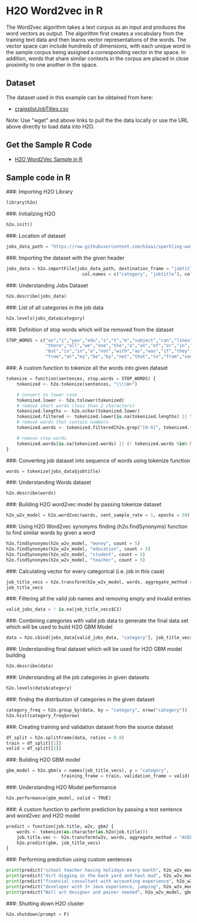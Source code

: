 # H2O Word2vec in R #

The Word2vec algorithm takes a text corpus as an input and produces the word vectors as output. The algorithm first creates a vocabulary from the training text data and then learns vector representations of the words. The vector space can include hundreds of dimensions, with each unique word in the sample corpus being assigned a corresponding vector in the space. In addition, words that share similar contexts in the corpus are placed in close proximity to one another in the space. 

## Dataset ##
The dataset used in this example can be obtained from here:
 - [craigslistJobTitles.csv](https://raw.githubusercontent.com/Avkash/mldl/master/data/craigslistJobTitles.csv)

Note: Use "wget" and above links to pull the the data locally or use the URL above directly to load data into H2O.

## Get the Sample R  Code ##
  - [H2O Word2Vec Sample in R](https://github.com/Avkash/mldl/blob/master/code/R/H2O-GridSearch-GLM-Titanic-Classification.R)

## Sample code in R ## 

###: Importing H2O Library
```python
library(h2o)
```

###: Initializing  H2O
```python
h2o.init()
```

###: Location of dataset
```python
jobs_data_path = "https://raw.githubusercontent.com/h2oai/sparkling-water/rel-1.6/examples/smalldata/craigslistJobTitles.csv"
```

###: Importing the dataset with the given header
```python
jobs_data = h2o.importFile(jobs_data_path, destination_frame = "jobtitles",
                             col.names = c("category", "jobtitle"), col.types = c("Enum", "String"), header = TRUE)
```

###: Understanding Jobs Dataset
```python
h2o.describe(jobs_data)
```

###: List of all categories in the job data
```python
h2o.levels(jobs_data$category)
```

###: Definition of stop words which will be removed from the dataset
```python
STOP_WORDS = c("ax","i","you","edu","s","t","m","subject","can","lines","re","what",
               "there","all","we","one","the","a","an","of","or","in","for","by","on",
               "but","is","in","a","not","with","as","was","if","they","are","this","and","it","have",
               "from","at","my","be","by","not","that","to","from","com","org","like","likes","so")
```

###: A custom function to tokenize all the words into given dataset 
```python
tokenize = function(sentences, stop.words = STOP_WORDS) {
    tokenized <- h2o.tokenize(sentences, "\\\\W+")

    # convert to lower case
    tokenized.lower <- h2o.tolower(tokenized)
    # remove short words (less than 2 characters)
    tokenized.lengths <- h2o.nchar(tokenized.lower)
    tokenized.filtered <- tokenized.lower[is.na(tokenized.lengths) || tokenized.lengths >= 2,]
    # remove words that contain numbers
    tokenized.words <- tokenized.filtered[h2o.grep("[0-9]", tokenized.filtered, invert = TRUE, output.logical = TRUE),]

    # remove stop words
    tokenized.words[is.na(tokenized.words) || (! tokenized.words %in% STOP_WORDS),]
}
```


###: Converting job dataset into sequence of words using tokenize function
```python
words = tokenize(jobs_data$jobtitle)
```

###: Understanding Words dataset
```python
h2o.describe(words)
```

###: Building H2O word2vec model by passing tokenize dataset
```python
h2o_w2v_model = h2o.word2vec(words, sent_sample_rate = 1, epochs = 50)
```

###: Using H2O Word2vec synonyms finding (h2o.findSynonyms) function to find similar words by given a word
```python
h2o.findSynonyms(h2o_w2v_model, "money", count = 5)
h2o.findSynonyms(h2o_w2v_model, "education", count = 5)
h2o.findSynonyms(h2o_w2v_model, "student", count = 5)
h2o.findSynonyms(h2o_w2v_model, "teacher", count = 5)
```

###: Calculating vector for every categorical (i.e. job in this case)
```python
job_title_vecs = h2o.transform(h2o_w2v_model, words, aggregate_method = "AVERAGE")
job_title_vecs
```

###: Filtering all the valid job names and removing empty and invalid entries
```python
valid_jobs_data = ! is.na(job_title_vecs$C1)
```

###: Combining categories with valid job data to generate the final data set which will be used to build H2O GBM Model
```python
data = h2o.cbind(jobs_data[valid_jobs_data, "category"], job_title_vecs[valid_jobs_data, ])
```

###: Understanding final dataset which will be used for H2O GBM model building
```python
h2o.describe(data)
```

###: Understanding all the job categories in given datasets
```python
h2o.levels(data$category)
```

###: findng the distribution of categories in the given dataset  
```python
category_freq = h2o.group_by(data, by = "category", nrow("category"))
h2o.hist(category_freq$nrow)
```

###: Creating training and validation dataset from the source dataset
```python
df_split = h2o.splitFrame(data, ratios = 0.8)
train = df_split[[1]]
valid = df_split[[2]]
```

###: Building H2O GBM model
```python
gbm_model = h2o.gbm(x = names(job_title_vecs), y = "category",
                     training_frame = train, validation_frame = valid)
```

###: Understanding H2O Model performance
```python
h2o.performance(gbm_model, valid = TRUE)
```

###: A custom function to perform prediction by passing a test sentence and word2vec and H2O model
```python
predict = function(job.title, w2v, gbm) {
    words <- tokenize(as.character(as.h2o(job.title)))
    job.title.vec <- h2o.transform(w2v, words, aggregate_method = "AVERAGE")
    h2o.predict(gbm, job_title_vecs)
}
```

###: Performing prediction using custom sentences
```python
print(predict("school teacher having holidays every month", h2o_w2v_model, gbm_model))
print(predict("dirt digging in the back yard and haul mud", h2o_w2v_model, gbm_model))
print(predict("financial consultant with accounting experience", h2o_w2v_model, gbm_model))
print(predict("developer with 3+ Java experience, jumping", h2o_w2v_model, gbm_model))
print(predict("Wall art designer and painer needed", h2o_w2v_model, gbm_model))
```

###: Shutting down H2O cluster
```python
h2o.shutdown(prompt = F)
```
